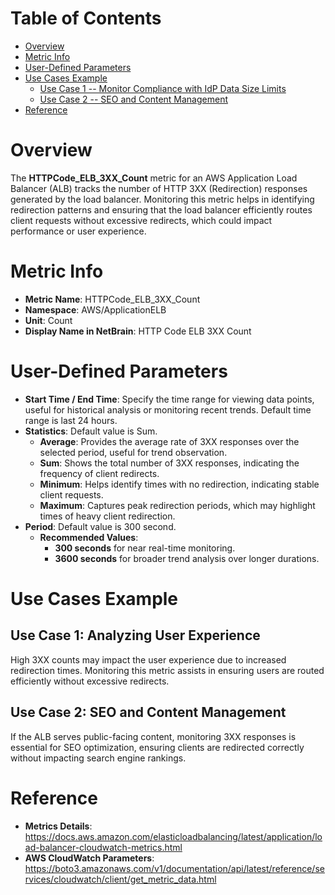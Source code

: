 # Table of Contents
- [Overview](#overview)
- [Metric Info](#metric-info)
- [User-Defined Parameters](#user-defined-parameters)
- [Use Cases Example](#example)
    - [Use Case 1 -- Monitor Compliance with IdP Data Size Limits](#example-1) 
    - [Use Case 2 -- SEO and Content Management](#example-2)
- [Reference](#reference)

# Overview <a name="overview"></a>
The <b>HTTPCode_ELB_3XX_Count</b> metric for an AWS Application Load Balancer (ALB) tracks the number of HTTP 3XX (Redirection) responses generated by the load balancer. Monitoring this metric helps in identifying redirection patterns and ensuring that the load balancer efficiently routes client requests without excessive redirects, which could impact performance or user experience.

# Metric Info <a name="metric-info"></a>
* <b>Metric Name</b>: HTTPCode_ELB_3XX_Count   
* <b>Namespace</b>: AWS/ApplicationELB
* <b>Unit</b>: Count
* <b>Display Name in NetBrain</b>: HTTP Code ELB 3XX Count

# User-Defined Parameters <a name="user-defined-parameters"></a>
* <b>Start Time / End Time</b>: Specify the time range for viewing data points, useful for historical analysis or monitoring recent trends. Default time range is last 24 hours.
* <b>Statistics</b>: Default value is Sum.
  * <b>Average</b>: Provides the average rate of 3XX responses over the selected period, useful for trend observation.
  * <b>Sum</b>: Shows the total number of 3XX responses, indicating the frequency of client redirects.
  * <b>Minimum</b>: Helps identify times with no redirection, indicating stable client requests.
  * <b>Maximum</b>: Captures peak redirection periods, which may highlight times of heavy client redirection.
* <b>Period</b>: Default value is 300 second.
  * <b>Recommended Values</b>:
    * <b>300 seconds</b> for near real-time monitoring.
    * <b>3600 seconds</b> for broader trend analysis over longer durations.

# Use Cases Example <a name="example"></a>
## Use Case 1: Analyzing User Experience <a name="example-1"></a>
High 3XX counts may impact the user experience due to increased redirection times. Monitoring this metric assists in ensuring users are routed efficiently without excessive redirects.




## Use Case 2: SEO and Content Management <a name="example-2"></a>
If the ALB serves public-facing content, monitoring 3XX responses is essential for SEO optimization, ensuring clients are redirected correctly without impacting search engine rankings.






# Reference <a name="reference"></a>
* <b>Metrics Details</b>: https://docs.aws.amazon.com/elasticloadbalancing/latest/application/load-balancer-cloudwatch-metrics.html
* <b>AWS CloudWatch Parameters</b>: https://boto3.amazonaws.com/v1/documentation/api/latest/reference/services/cloudwatch/client/get_metric_data.html